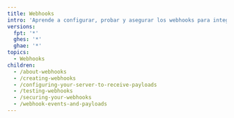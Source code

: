 ```yaml
---
title: Webhooks
intro: 'Aprende a configurar, probar y asegurar los webhooks para integrarte con {% data variables.product.prodname_dotcom %}.'
versions:
  fpt: '*'
  ghes: '*'
  ghae: '*'
topics:
  - Webhooks
children:
  - /about-webhooks
  - /creating-webhooks
  - /configuring-your-server-to-receive-payloads
  - /testing-webhooks
  - /securing-your-webhooks
  - /webhook-events-and-payloads
---
```


